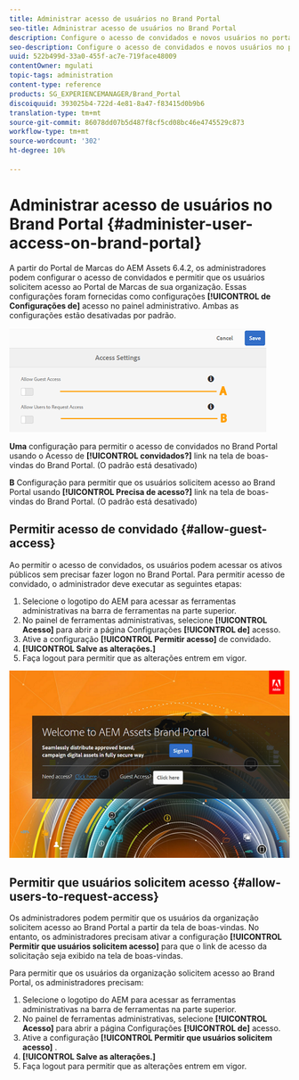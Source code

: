 ```yaml
---
title: Administrar acesso de usuários no Brand Portal
seo-title: Administrar acesso de usuários no Brand Portal
description: Configure o acesso de convidados e novos usuários no portal da marca.
seo-description: Configure o acesso de convidados e novos usuários no portal da marca.
uuid: 522b499d-33a0-455f-ac7e-719face48009
contentOwner: mgulati
topic-tags: administration
content-type: reference
products: SG_EXPERIENCEMANAGER/Brand_Portal
discoiquuid: 393025b4-722d-4e81-8a47-f83415d0b9b6
translation-type: tm+mt
source-git-commit: 86078dd07b5d487f8cf5cd08bc46e4745529c873
workflow-type: tm+mt
source-wordcount: '302'
ht-degree: 10%

---
```



# Administrar acesso de usuários no Brand Portal {#administer-user-access-on-brand-portal}

A partir do Portal de Marcas do AEM Assets 6.4.2, os administradores podem configurar o acesso de convidados e permitir que os usuários solicitem acesso ao Portal de Marcas de sua organização. Essas configurações foram fornecidas como configurações **[!UICONTROL de Configurações de]** acesso no painel administrativo. Ambas as configurações estão desativadas por padrão.

![](assets/access-configs.png)

**Uma** configuração para permitir o acesso de convidados no Brand Portal usando o Acesso de **[!UICONTROL convidados?]** link na tela de boas-vindas do Brand Portal. (O padrão está desativado)

**B** Configuração para permitir que os usuários solicitem acesso ao Brand Portal usando **[!UICONTROL Precisa de acesso?]** link na tela de boas-vindas do Brand Portal. (O padrão está desativado)

## Permitir acesso de convidado {#allow-guest-access}

Ao permitir o acesso de convidados, os usuários podem acessar os ativos públicos sem precisar fazer logon no Brand Portal.
Para permitir acesso de convidado, o administrador deve executar as seguintes etapas:

1. Selecione o logotipo do AEM para acessar as ferramentas administrativas na barra de ferramentas na parte superior.
1. No painel de ferramentas administrativas, selecione **[!UICONTROL Acesso]** para abrir a página Configurações **[!UICONTROL de]** acesso.
1. Ative a configuração **[!UICONTROL Permitir acesso]** de convidado.
1. **[!UICONTROL Salve as alterações.]**
1. Faça logout para permitir que as alterações entrem em vigor.

![](assets/bp-welcome-screen.png)

## Permitir que usuários solicitem acesso {#allow-users-to-request-access}

Os administradores podem permitir que os usuários da organização solicitem acesso ao Brand Portal a partir da tela de boas-vindas. No entanto, os administradores precisam ativar a configuração **[!UICONTROL Permitir que usuários solicitem acesso]** para que o link de acesso da solicitação seja exibido na tela de boas-vindas.

Para permitir que os usuários da organização solicitem acesso ao Brand Portal, os administradores precisam:

1. Selecione o logotipo do AEM para acessar as ferramentas administrativas na barra de ferramentas na parte superior.
1. No painel de ferramentas administrativas, selecione **[!UICONTROL Acesso]** para abrir a página Configurações **[!UICONTROL de]** acesso.
1. Ative a configuração **[!UICONTROL Permitir que usuários solicitem acesso]** .
1. **[!UICONTROL Salve as alterações.]**
1. Faça logout para permitir que as alterações entrem em vigor.
